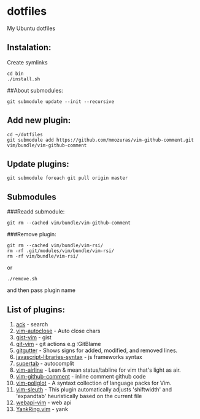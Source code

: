 dotfiles
========

My Ubuntu dotfiles

## Instalation:
Create symlinks
```
cd bin
./install.sh
```

##About submodules:
```
git submodule update --init --recursive
```

## Add new plugin:

```
cd ~/dotfiles
git submodule add https://github.com/mmozuras/vim-github-comment.git vim/bundle/vim-github-comment
```

## Update plugins:
```
git submodule foreach git pull origin master
```

## Submodules
###Readd submodule:
```
git rm --cached vim/bundle/vim-github-comment
```

###Remove plugin:
```
git rm --cached vim/bundle/vim-rsi/
rm -rf .git/modules/vim/bundle/vim-rsi/
rm -rf vim/bundle/vim-rsi/
```

or
```
./remove.sh
```
and then pass plugin name

## List of plugins:
1. [ack](https://github.com/mileszs/ack.vim) - search
1. [vim-autoclose](https://github.com/Townk/vim-autoclose) - Auto close chars
1. [gist-vim](https://github.com/mattn/gist-vim) - gist
1. [git-vim](https://github.com/motemen/git-vim) - git actions e.g :GitBlame
1. [gitgutter](https://github.com/airblade/vim-gitgutter.git) - Shows signs for added, modified, and removed lines.
1. [javascript-libraries-syntax](https://github.com/othree/javascript-libraries-syntax.vim) - js frameworks syntax
1. [supertab](https://github.com/ervandew/supertab) - autocomplit
1. [vim-airline](https://github.com/bling/vim-airline) - Lean & mean status/tabline for vim that's light as air.
1. [vim-github-comment](https://github.com/mmozuras/vim-github-comment) - inline comment github code
1. [vim-poliglot](https://github.com/sheerun/vim-polyglot) - A syntaxt collection of language packs for Vim.
1. [vim-sleuth](https://github.com/tpope/vim-sleuth) - This plugin automatically adjusts 'shiftwidth' and 'expandtab' heuristically based on the current file
1. [webapi-vim](https://github.com/mattn/webapi-vim) - web api
1. [YankRing.vim](https://github.com/vim-scripts/YankRing.vim) - yank
